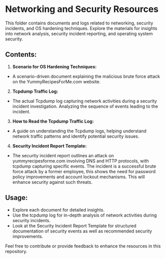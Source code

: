 # Networking and Security Resources

This folder contains documents and logs related to networking, security incidents, and OS hardening techniques. Explore the materials for insights into network analysis, security incident reporting, and operating system security.

## Contents:
1.  **Scenario for OS Hardening Techniques:**
   - A scenario-driven document explaining the malicious brute force attack on the YummyRecipesForMe.com website.

2.  **Tcpdump Traffic Log:**
   - The actual Tcpdump log capturing network activities during a security incident investigation. Analyzing the sequence of events leading to the incident.
     
3.  **How to Read the Tcpdump Traffic Log:**
   - A guide on understanding the Tcpdump logs, helping understand network traffic patterns and identify potential security issues.

4.  **Security Incident Report Template:**
   - The security incident report outlines an attack on yummyrecipesforme.com involving DNS and HTTP protocols, with tcpdump capturing specific events. The incident is a successful brute force attack by a former employee, this shows the need for password policy improvements and account lockout mechanisms. This will enhance security against such threats.

## Usage:
- Explore each document for detailed insights.
- Use the tcpdump log for in-depth analysis of network activities during security incidents.
- Look at the Security Incident Report Template for structured documentation of security events as well as recommended security improvements.

Feel free to contribute or provide feedback to enhance the resources in this repository.
